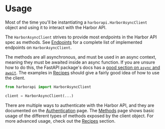 # Usage

Most of the time you'll be instantiating a `harborapi.HarborAsyncClient` object and using it to interact with the Harbor API.

The `HarborAsyncClient` strives to provide most endpoints in the Harbor API spec as methods. See [Endpoints](../endpoints/index.md) for a complete list of implemented endpoints on `HarborAsyncClient`.

The methods are all asynchronous, and must be used in an async context, meaning they must be awaited inside an async function. If you are unsure how to do this, the FastAPI package's docs has a [good section on `async` and `await`](https://fastapi.tiangolo.com/async/#async-and-await). The examples in [Recipes](../recipes/index.md) should give a fairly good idea of how to use the client.


```python
from harborapi import HarborAsyncClient

client = HarborAsyncClient(...)
```

There are multiple ways to authenticate with the Harbor API, and they are documented on the [Authentication](authentication.md) page. The [Methods](methods) page shows basic usage of the different types of methods exposed by the client object. For more advanced usage, check out the [Recipes](/recipes) section.
